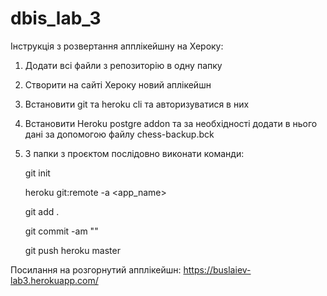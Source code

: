 # dbis_lab_3

Інструкція з розвертання апплікейшну на Хероку:

1. Додати всі файли з репозиторію в одну папку
2. Створити на сайті Хероку новий аплікейшн
3. Встановити git та heroku cli та авторизуватися в них
4. Встановити Heroku postgre addon та за необхідності додати в нього дані за допомогою файлу chess-backup.bck
5. З папки з проєктом послідовно виконати команди:
   
   git init
   
   heroku git:remote -a <app_name>
  
   git add .
   
   git commit -am "<message>"
   
   git push heroku master
 

Посилання на розгорнутий апплікейшн:
https://buslaiev-lab3.herokuapp.com/
